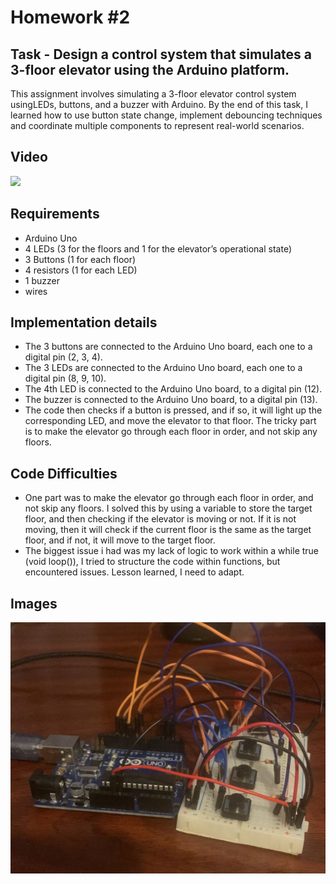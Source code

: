 # Homework #2

## Task - Design a control system that simulates a 3-floor elevator using the Arduino platform. 

This assignment involves simulating a 3-floor elevator control system usingLEDs, buttons, and a buzzer with Arduino. By the end of this task, I learned how to use button state change, implement debouncing techniques and coordinate multiple components to represent real-world scenarios.

## Video
<a href="https://youtu.be/pl10T8YX4Jw" target="_blank"><img src="https://img.youtube.com/vi/pl10T8YX4Jw/hqdefault.jpg"></a>

## Requirements
- Arduino Uno
- 4 LEDs (3  for  the  floors  and  1  for  the  elevator’s  operational state)
- 3 Buttons (1 for each floor)
- 4 resistors (1 for each LED)
- 1 buzzer 
- wires

## Implementation details
- The 3 buttons are connected to the Arduino Uno board, each one to a digital pin (2, 3, 4).
- The 3 LEDs are connected to the Arduino Uno board, each one to a digital pin (8, 9, 10).
- The 4th LED is connected to the Arduino Uno board, to a digital pin (12).
- The buzzer is connected to the Arduino Uno board, to a digital pin (13).
- The code then checks if a button is pressed, and if so, it will light up the corresponding LED, and move the elevator to that floor. The tricky part is to make the elevator go through each floor in order, and not skip any floors.

## Code Difficulties

- One part was to make the elevator go through each floor in order, and not skip any floors. I solved this by using a variable to store the target floor, and then checking if the elevator is moving or not. If it is not moving, then it will check if the current floor is the same as the target floor, and if not, it will move to the target floor.
- The biggest issue i had was my lack of logic to work within a while true (void loop()), I tried to structure the code within functions, but encountered issues. Lesson learned, I need to adapt.

## Images
![ye](assets/1.jpg)
